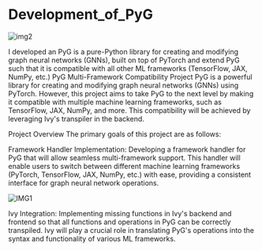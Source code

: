 # Development_of_PyG

![img2](https://github.com/0-0Dibakar/Development_of_PyG/assets/106139442/627f79c1-626b-46b3-b780-7189617f4a41)

I developed an PyG is a pure-Python library for creating and modifying graph neural networks (GNNs), built on top of PyTorch and extend PyG such that it is compatible with all other ML frameworks (TensorFlow, JAX, NumPy, etc.)
PyG Multi-Framework Compatibility Project
PyG is a powerful library for creating and modifying graph neural networks (GNNs) using PyTorch. However, this project aims to take PyG to the next level by making it compatible with multiple machine learning frameworks, such as TensorFlow, JAX, NumPy, and more. This compatibility will be achieved by leveraging Ivy's transpiler in the backend.

Project Overview
The primary goals of this project are as follows:

Framework Handler Implementation: Developing a framework handler for PyG that will allow seamless multi-framework support. This handler will enable users to switch between different machine learning frameworks (PyTorch, TensorFlow, JAX, NumPy, etc.) with ease, providing a consistent interface for graph neural network operations.

![IMG1](https://github.com/0-0Dibakar/Development_of_PyG/assets/106139442/c2ff2381-e916-437d-aeda-5f73b4d34889)


Ivy Integration: Implementing missing functions in Ivy's backend and frontend so that all functions and operations in PyG can be correctly transpiled. Ivy will play a crucial role in translating PyG's operations into the syntax and functionality of various ML frameworks.
